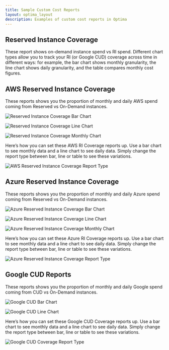 ```yaml
---
title: Sample Custom Cost Reports
layout: optima_layout
description: Examples of custom cost reports in Optima
---
```


## Reserved Instance Coverage

These report shows on-demand instance spend vs RI spend. Different chart types allow you to track your RI (or Google CUD) coverage across time in different ways: for example, the bar chart shows monthly granularity, the line chart shows daily granularity, and the table compares monthly cost figures.

## AWS Reserved Instance Coverage

These reports shows you the proportion of monthly and daily AWS spend coming from Reserved vs On-Demand instances.

![Reserved Instance Coverage Bar Chart](/img/aws-reserved-instance-coverage-bar-chart.png)

![Reserved Instance Coverage Line Chart](/img/aws-reserved-instance-coverage-line-chart.png)

![Reserved Instance Coverage Monthly Chart](/img/aws-reserved-instance-coverage-monthly.png)

Here’s how you can set these AWS RI Coverage reports up. Use a bar chart to see monthly data and a line chart to see daily data. Simply change the report type between bar, line or table to see these variations.

![AWS Reserved Instance Coverage Report Type](/img/aws-set-ri-coverage-report-type.png)

## Azure Reserved Instance Coverage

These reports shows you the proportion of monthly and daily Azure spend coming from Reserved vs On-Demand instances.

![Azure Reserved Instance Coverage Bar Chart](/img/azure-reserved-instance-coverage-bar-chart.png)

![Azure Reserved Instance Coverage Line Chart](/img/azure-reserved-instance-coverage-line-chart.png)

![Azure Reserved Instance Coverage Monthly Chart](/img/azure-reserved-instance-coverage-monthly.png)

Here’s how you can set these Azure RI Coverage reports up. Use a bar chart to see monthly data and a line chart to see daily data. Simply change the report type between bar, line or table to see these variations.

![Azure Reserved Instance Coverage Report Type](/img/azure-set-ri-coverage-report-type.png)

## Google CUD Reports

These reports shows you the proportion of monthly and daily Google spend coming from CUD vs On-Demand instances.

![Google CUD Bar Chart](/img/google-cud-coverage-bar-chart.png)

![Google CUD Line Chart](/img/google-cud-coverage-line-chart.png)

Here’s how you can set these Google CUD Coverage reports up. Use a bar chart to see monthly data and a line chart to see daily data. Simply change the report type between bar, line or table to see these variations.

![Google CUD Coverage Report Type](/img/google-set-cud-coverage-report-type.png)

